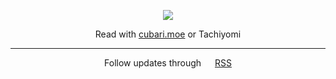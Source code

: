 <p align=center>
 <img src="https://emojipedia-us.s3.dualstack.us-west-1.amazonaws.com/thumbs/240/twitter/322/open-book_1f4d6.png">
</p>

<p align=center>
Read with <a href="https://cubari.moe">cubari.moe</a> or Tachiyomi
</p>

---

<p align=center>
  Follow updates through <img src="https://external-content.duckduckgo.com/iu/?u=https://www.clker.com/cliparts/q/I/J/w/u/X/rss-icon-hi.png&f=1&nofb=1" style="height:1em; width:1em" > 
  <a href="https://github.com/wsu808/wsu_cubari/commits.atom">RSS</a>
</p>

